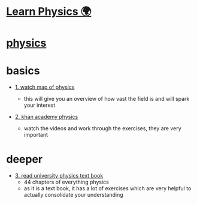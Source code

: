 # [Learn Physics 🌍](https://my.mindnode.com/RfCpjqozA6Aq3j38RvzUnZrhFGMnpCsbRrpAsUWj#56.0,116.9,2)

# [physics](https://www.wikiwand.com/en/Physics)


# basics


- [1. watch map of physics](https://www.youtube.com/watch?v=ZihywtixUYo&feature=youtu.be)
  - this will give you an overview of how vast the field is and will spark your interest

- [2. khan academy physics](https://www.khanacademy.org/science/physics)
  - watch the videos and work through the exercises, they are very important


# deeper


- [3. read university physics text book](https://www.goodreads.com/book/show/125139.University_Physics_with_Modern_Physics)
  - 44 chapters of everything physics  
  - as it is a text book, it has a lot of exercises which are very helpful to actually consolidate your understanding

